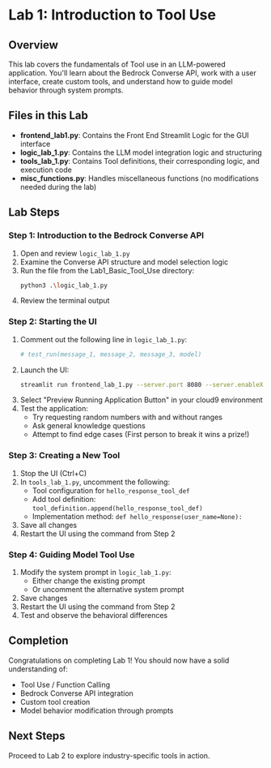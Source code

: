 # Lab 1: Introduction to Tool Use

## Overview
This lab covers the fundamentals of Tool use in an LLM-powered application. You'll learn about the Bedrock Converse API, work with a user interface, create custom tools, and understand how to guide model behavior through system prompts.

## Files in this Lab
- **frontend_lab1.py**: Contains the Front End Streamlit Logic for the GUI interface
- **logic_lab_1.py**: Contains the LLM model integration logic and structuring
- **tools_lab_1.py**: Contains Tool definitions, their corresponding logic, and execution code
- **misc_functions.py**: Handles miscellaneous functions (no modifications needed during the lab)

## Lab Steps

### Step 1: Introduction to the Bedrock Converse API
1. Open and review `logic_lab_1.py`
2. Examine the Converse API structure and model selection logic
3. Run the file from the Lab1_Basic_Tool_Use directory:
   ```bash
   python3 .\logic_lab_1.py
   ```
4. Review the terminal output

### Step 2: Starting the UI
1. Comment out the following line in `logic_lab_1.py`:
   ```python
   # test_run(message_1, message_2, message_3, model)
   ```
2. Launch the UI:
   ```bash
   streamlit run frontend_lab_1.py --server.port 8080 --server.enableXsrfProtection=False
   ```
3. Select "Preview Running Application Button" in your cloud9 environment
4. Test the application:
   - Try requesting random numbers with and without ranges
   - Ask general knowledge questions
   - Attempt to find edge cases (First person to break it wins a prize!)

### Step 3: Creating a New Tool
1. Stop the UI (Ctrl+C)
2. In `tools_lab_1.py`, uncomment the following:
   - Tool configuration for `hello_response_tool_def`
   - Add tool definition: `tool_definition.append(hello_response_tool_def)`
   - Implementation method: `def hello_response(user_name=None):`
3. Save all changes
4. Restart the UI using the command from Step 2

### Step 4: Guiding Model Tool Use
1. Modify the system prompt in `logic_lab_1.py`:
   - Either change the existing prompt
   - Or uncomment the alternative system prompt
2. Save changes
3. Restart the UI using the command from Step 2
4. Test and observe the behavioral differences

## Completion
Congratulations on completing Lab 1! You should now have a solid understanding of:
- Tool Use / Function Calling
- Bedrock Converse API integration
- Custom tool creation
- Model behavior modification through prompts

## Next Steps
Proceed to Lab 2 to explore industry-specific tools in action.
